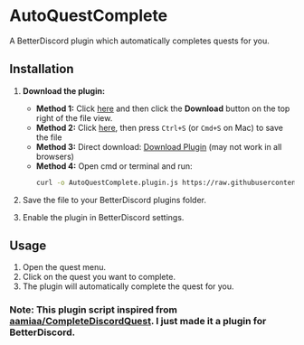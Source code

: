 # AutoQuestComplete
 A BetterDiscord plugin which automatically completes quests for you.

## Installation
1. **Download the plugin:**
   - **Method 1:** Click [here](https://github.com/xenoncolt/AutoQuestComplete/blob/main/AutoQuestComplete.plugin.js) and then click the **Download** button on the top right of the file view.
   - **Method 2:** Click [here](https://raw.githubusercontent.com/xenoncolt/AutoQuestComplete/main/AutoQuestComplete.plugin.js), then press `Ctrl+S` (or `Cmd+S` on Mac) to save the file
   - **Method 3:** Direct download: <a href="https://raw.githubusercontent.com/xenoncolt/AutoQuestComplete/main/AutoQuestComplete.plugin.js" download="AutoQuestComplete.plugin.js">Download Plugin</a> (may not work in all browsers)
   - **Method 4:** Open cmd or terminal and run:
     ```bash
     curl -o AutoQuestComplete.plugin.js https://raw.githubusercontent.com/xenoncolt/AutoQuestComplete/main/AutoQuestComplete.plugin.js
     ```

2. Save the file to your BetterDiscord plugins folder.
3. Enable the plugin in BetterDiscord settings.

## Usage
1. Open the quest menu.
2. Click on the quest you want to complete.
3. The plugin will automatically complete the quest for you.

 ### Note: This plugin script inspired from [aamiaa/CompleteDiscordQuest](https://gist.github.com/aamiaa/204cd9d42013ded9faf646fae7f89fbb). I just made it a plugin for BetterDiscord.